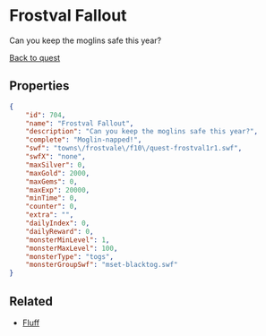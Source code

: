 # Frostval Fallout

Can you keep the moglins safe this year?

[Back to quest](../quests.md)

## Properties

```json
{
    "id": 704,
    "name": "Frostval Fallout",
    "description": "Can you keep the moglins safe this year?",
    "complete": "Moglin-napped!",
    "swf": "towns\/frostvale\/f10\/quest-frostval1r1.swf",
    "swfX": "none",
    "maxSilver": 0,
    "maxGold": 2000,
    "maxGems": 0,
    "maxExp": 20000,
    "minTime": 0,
    "counter": 0,
    "extra": "",
    "dailyIndex": 0,
    "dailyReward": 0,
    "monsterMinLevel": 1,
    "monsterMaxLevel": 100,
    "monsterType": "togs",
    "monsterGroupSwf": "mset-blacktog.swf"
}
```

## Related

- [Fluff](../items/4690-fluff.md)

